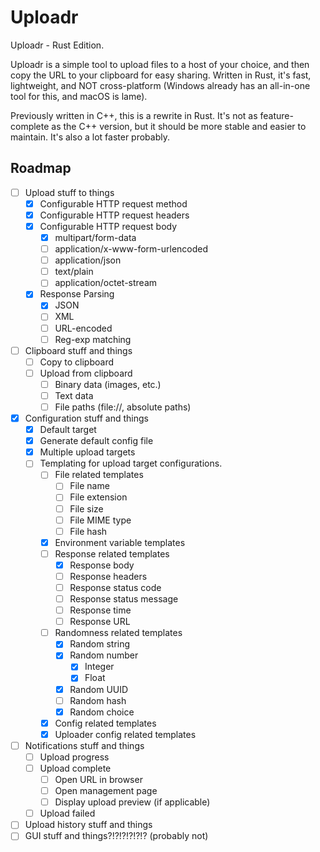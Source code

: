 # Uploadr

Uploadr - Rust Edition.

Uploadr is a simple tool to upload files to a host of your choice, and then copy the URL to your clipboard for easy sharing. Written in Rust, it's fast, lightweight, and NOT cross-platform (Windows already has an all-in-one tool for this, and macOS is lame).

Previously written in C++, this is a rewrite in Rust. It's not as feature-complete as the C++ version, but it should be more stable and easier to maintain. It's also a lot faster probably.

## Roadmap

- [ ] Upload stuff to things
  - [x] Configurable HTTP request method
  - [x] Configurable HTTP request headers
  - [x] Configurable HTTP request body
    - [x] multipart/form-data
    - [ ] application/x-www-form-urlencoded
    - [ ] application/json
    - [ ] text/plain
    - [ ] application/octet-stream
  - [x] Response Parsing
    - [x] JSON
    - [ ] XML
    - [ ] URL-encoded
    - [ ] Reg-exp matching
- [ ] Clipboard stuff and things
  - [ ] Copy to clipboard
  - [ ] Upload from clipboard
    - [ ] Binary data (images, etc.)
    - [ ] Text data
    - [ ] File paths (file://, absolute paths)
- [x] Configuration stuff and things
  - [x] Default target
  - [x] Generate default config file
  - [x] Multiple upload targets
  - [ ] Templating for upload target configurations.
    - [ ] File related templates
      - [ ] File name
      - [ ] File extension
      - [ ] File size
      - [ ] File MIME type
      - [ ] File hash
    - [x] Environment variable templates
    - [ ] Response related templates
      - [x] Response body
      - [ ] Response headers
      - [ ] Response status code
      - [ ] Response status message
      - [ ] Response time
      - [ ] Response URL
    - [ ] Randomness related templates
      - [x] Random string
      - [x] Random number
        - [x] Integer
        - [x] Float
      - [x] Random UUID
      - [ ] Random hash
      - [x] Random choice
    - [x] Config related templates
    - [x] Uploader config related templates
- [ ] Notifications stuff and things
  - [ ] Upload progress
  - [ ] Upload complete
    - [ ] Open URL in browser
    - [ ] Open management page
    - [ ] Display upload preview (if applicable)
  - [ ] Upload failed
- [ ] Upload history stuff and things
- [ ] GUI stuff and things?!?!?!?!?!? (probably not)
